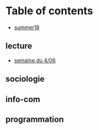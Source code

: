 # Table of contents

* [summer18](README.md)

## lecture

* [semaine du 4/06](lecture/semaine-du-4-06.md)

## sociologie

## info-com

## programmation

